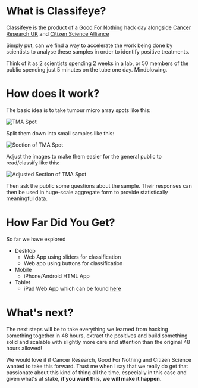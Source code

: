 What is Classifeye?
===================
Classifeye is the product of a [Good For Nothing](http://www.goodfornothing.com) hack day alongside [Cancer Research UK](http://www.cancerresearchuk.org/) and [Citizen Science Alliance](http://www.citizensciencealliance.org/)

Simply put, can we find a way to accelerate the work being done by scientists to analyse these samples in order to identify positive treatments.

Think of it as 2 scientists spending 2 weeks in a lab, or 50 members of the public spending just 5 minutes on the tube one day. Mindblowing.

How does it work?
=================

The basic idea is to take tumour micro array spots like this:

![TMA Spot](http://www.inspiredpixel.net/openlabs/lowres/ABC28_01_049_0_17_1.jpg "TMA Spot")

Split them down into small samples like this:

![Section of TMA Spot](http://www.inspiredpixel.net/openlabs/split/ABC28_01_049_0_17_1.split22.jpg "Section of TMA Spot")

Adjust the images to make them easier for the general public to read/classify like this:

![Adjusted Section of TMA Spot](http://www.inspiredpixel.net/openlabs/ABC28_01_049_0_17_1.jpg "Adjusted Section of TMA Spot")

Then ask the public some questions about the sample. Their responses can then be used in huge-scale aggregate form to provide statistically meaningful data.

How Far Did You Get?
====================

So far we have explored

- Desktop
  - Web App using sliders for classification
  - Web app using buttons for classification
- Mobile
  - iPhone/Android HTML App
- Tablet
  - iPad Web App which can be found [here](http://www.bit.ly/classifeye)

What's next?
============

The next steps will be to take everything we learned from hacking something together in 48 hours, extract the positives and build something solid and scalable with slightly more care and attention than the original 48 hours allowed!

We would love it if Cancer Research, Good For Nothing and Citizen Science wanted to take this forward. Trust me when I say that we really do get that passionate about this kind of thing all the time, especially in this case and given what's at stake, **if you want this, we will make it happen.**